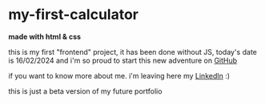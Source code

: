 # my-first-calculator

**made with html & css**

this is my first "frontend" project, it has been done without JS, today's date is 16/02/2024 and i'm so proud to start this new adventure on [GitHub](www.github.com)

if you want to know more about me.
i'm leaving here my [LinkedIn](linkedin.com/in/pol-jaimejuan-caubet/) :)

this is just a beta version of my future portfolio





